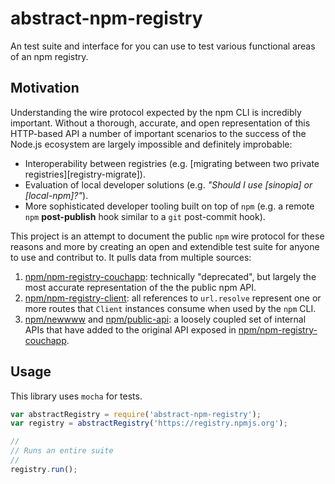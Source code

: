 # abstract-npm-registry

An test suite and interface for you can use to test various functional areas of an npm registry.

## Motivation

Understanding the wire protocol expected by the npm CLI is incredibly important. Without a thorough, accurate, and open representation of this HTTP-based API a number of important scenarios to the success of the Node.js ecosystem are largely impossible and definitely improbable:

- Interoperability between registries (e.g. [migrating between two private registries][registry-migrate]).
- Evaluation of local developer solutions (e.g. _"Should I use [sinopia] or [local-npm]?"_).
- More sophisticated developer tooling built on top of `npm` (e.g. a remote `npm` **post-publish** hook similar to a `git` post-commit hook).

This project is an attempt to document the public `npm` wire protocol for these reasons and more by creating an open and extendible test suite for anyone to use and contribut to. It pulls data from multiple sources:

1. [npm/npm-registry-couchapp]: technically "deprecated", but largely the most accurate representation of the the public npm API.
2. [npm/npm-registry-client]: all references to `url.resolve` represent one or more routes that `Client` instances consume when used by the `npm` CLI.
3. [npm/newwww] and [npm/public-api]: a loosely coupled set of internal APIs that have added to the original API exposed in [npm/npm-registry-couchapp].

## Usage

This library uses `mocha` for tests.

``` js
var abstractRegistry = require('abstract-npm-registry');
var registry = abstractRegistry('https://registry.npmjs.org');

//
// Runs an entire suite
//
registry.run();
```

[npm/npm-registry-couchapp]: https://github.com/npm/npm-registry-couchapp/blob/master/registry/rewrites.js
[npm/npm-registry-client]: https://github.com/npm/npm-registry-client/search?utf8=%E2%9C%93&q=url.resolve%28
[npm/newwww]: https://github.com/npm/newww/tree/master/agents
[npm/public-api]: https://github.com/npm/public-api
